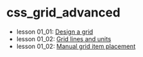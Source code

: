 # css_grid_advanced

- lesson 01_01: [Design a grid](https://github.com/kelvingao/css_grid_advanced/tree/01_01/01_01)
- lesson 01_02: [Grid lines and units](https://github.com/kelvingao/css_grid_advanced/tree/01_02/01_02)
- lesson 01_02: [Manual grid item placement](https://github.com/kelvingao/css_grid_advanced/tree/01_03/01_03)